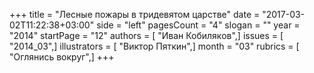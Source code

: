 +++
title = "Лесные пожары в тридевятом царстве"
date = "2017-03-02T11:22:38+03:00"
side = "left"
pagesCount = "4"
slogan = ""
year = "2014"
startPage = "12"
authors = [ "Иван Кобиляков",]
issues = [ "2014_03",]
illustrators = [ "Виктор Пяткин",]
month = "03"
rubrics = [ "Оглянись вокруг",]
+++
